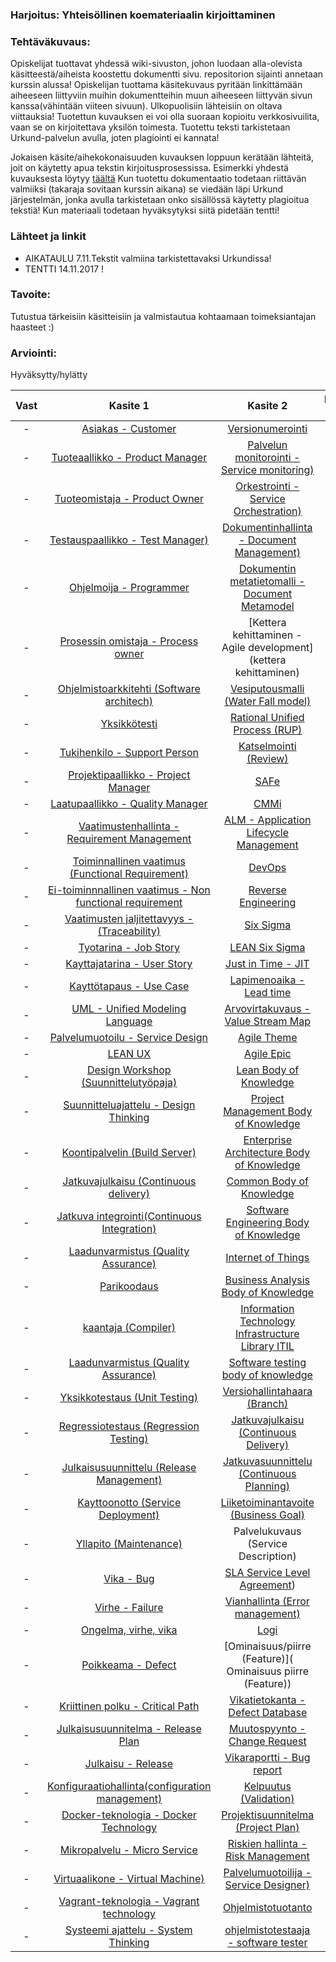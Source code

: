 ### Harjoitus:  Yhteisöllinen koemateriaalin kirjoittaminen

### Tehtäväkuvaus:

Opiskelijat tuottavat yhdessä wiki-sivuston, johon luodaan alla-olevista käsitteestä/aiheista koostettu dokumentti sivu. repositorion sijainti annetaan kurssin alussa! Opiskelijan tuottama käsitekuvaus pyritään linkittämään aiheeseen liittyviin muihin dokumentteihin muun aiheeseen liittyvän sivun kanssa(vähintään viiteen sivuun). Ulkopuolisiin lähteisiin on oltava viittauksia! Tuotettun kuvauksen ei voi olla suoraan kopioitu verkkosivuilita, vaan se on kirjoitettava yksilön toimesta. Tuotettu teksti tarkistetaan Urkund-palvelun avulla, joten plagiointi ei kannata! 

Jokaisen käsite/aihekokonaisuuden kuvauksen loppuun kerätään lähteitä, joit on käytetty apua tekstin kirjoitusprosessissa.
Esimerkki yhdestä kuvauksesta löytyy [täältä](https://github.com/JAMK-IT/TTOS1000-ohjelmistotuotanto/blob/master/GT0/kasitekuvaus-pohja.md)
Kun tuotettu dokumentaatio todetaan riittävän valmiiksi (takaraja sovitaan kurssin aikana) se viedään läpi Urkund järjestelmän, jonka avulla tarkistetaan onko sisällössä käytetty plagioitua tekstiä!
Kun materiaali todetaan hyväksytyksi siitä pidetään tentti!


### Lähteet ja linkit

* AIKATAULU 7.11.Tekstit valmiina tarkistettavaksi Urkundissa!
* TENTTI 14.11.2017 !

### Tavoite:

Tutustua tärkeisiin käsitteisiin ja valmistautua kohtaamaan toimeksiantajan haasteet :)

### Arviointi:

Hyväksytty/hylätty




| Vast | Kasite 1 | Kasite 2 | Kasite 3 |
|:-:|:-:|:-:| :-:|
| - | [Asiakas - Customer](asiakas) | [Versionumerointi](versionumerointi) | - |
| - | [Tuoteaallikko - Product Manager](Tuotepaallikko) | [Palvelun monitorointi - Service monitoring)](Monitorointi) | - |
| - | [Tuoteomistaja - Product Owner](tuoteomistaja) | [Orkestrointi - Service Orchestration)](orkestrointi) | - |
| - | [Testauspaallikko - Test Manager)](testauspaallikko) | [Dokumentinhallinta - Document Management)](dokumentinhallinta) | - |
| - | [Ohjelmoija - Programmer](ohjelmoija) | [Dokumentin metatietomalli - Document Metamodel](dokumenttien-metamallit) | - |
| - | [Prosessin omistaja - Process owner](prosessinomistaja) | [Kettera kehittaminen - Agile development](kettera kehittaminen) | - |
| - | [Ohjelmistoarkkitehti (Software architech)](ohjelmistoarkkitehti-(Software-architech)) | [Vesiputousmalli (Water Fall model)](Vesiputousmalli) |  - |
| - | [Yksikkötesti](unit-test) | [Rational Unified Process (RUP)](rational-unified-process) | - |
| - | [Tukihenkilo - Support Person](tukihenkilo) | [Katselmointi (Review)](katselmointi) | - |
| - | [Projektipaallikko - Project Manager]() | [SAFe](scalede-agile-framework) | - |
| - | [Laatupaallikko - Quality Manager](laatupaallikko) | [CMMi](cmmi) | - |
| - | [Vaatimustenhallinta - Requirement Management](vaatimustenhallinta) | [ALM - Application Lifecycle Management](application-lifecycle-management) | - |
| - | [Toiminnallinen vaatimus (Functional Requirement)](toiminnallinen-vaatimus) | [DevOps](devops) | - |
| - | [Ei-toiminnnallinen vaatimus - Non functional requirement](Ei-toiminnalinen-vaatimus) | [Reverse Engineering](Reverse-Engineering) | - |
| - | [Vaatimusten jaljitettavyys - (Traceability)](traceability) | [Six Sigma](six-sigma) |- |
| - | [Tyotarina - Job Story](tyotarina) | [LEAN Six Sigma](lean-six-sigma) | - |
| - | [Kayttajatarina - User Story](kayttajatarina) | [Just in Time - JIT](just-in-time) | - |
| - | [Kayttötapaus - Use Case ](kayttotapaus) | [Lapimenoaika - Lead time](lapimenoaika) | - |
| - | [UML - Unified Modeling Language](UML) | [Arvovirtakuvaus -Value Stream Map](arvovirtakuvaus) | - |
| - | [Palvelumuotoilu - Service Design](Palvelumuotoilu) | [Agile Theme](Agile-Theme) |- |
| - | [LEAN UX](Lean-Ux) | [Agile Epic](Agile-Epic) |- |
| - | [Design Workshop (Suunnittelutyöpaja)](Design-Workshop) | [Lean Body of Knowledge](Lean-Body-of-Knowledge) | - | - |
| - | [Suunnitteluajattelu - Design Thinking](Design-Thinking) | [Project Management Body of Knowledge](Project-Management-Body-of-Knowledge) | - |
| - | [Koontipalvelin (Build Server)](koontipalvelin) | [Enterprise Architecture Body of Knowledge](enterprise-architecture-body-of-knowledge) | - |
| - | [Jatkuvajulkaisu (Continuous delivery)](jatkuva-julkaisu) | [Common Body of Knowledge](common-body-of-knowledge) | - |
| - | [Jatkuva integrointi(Continuous Integration)](Jatkuva-integrointi) | [Software Engineering Body of Knowledge](Software-Engineering-Body-of-Knowledge) | - |
| - | [Laadunvarmistus (Quality Assurance)](laadunhallinta) | [Internet of Things](Esineiden-Internet) | - |
| - | [Parikoodaus](parikoodaus) | [Business Analysis Body of Knowledge](business-analysis-body-of-knowledge) | - |
| - | [kaantaja (Compiler)](kaantaja(compiler)) | [Information Technology Infrastructure Library ITIL](itil) | - |
| - | [Laadunvarmistus (Quality Assurance)](laadunvarmistus) | [Software testing body of knowledge](software-testing-body-of-knowledge) |- |
| - | [Yksikkotestaus (Unit Testing)](Yksikkotestaus) | [Versiohallintahaara (Branch)](versiohallintahaara) | - |
| - | [Regressiotestaus (Regression Testing)](regressio-testaus) | [Jatkuvajulkaisu (Continuous Delivery)](jatkuvajulkaisu) |- |
| - | [Julkaisusuunnittelu (Release Management)](julkaisusuunnittelu) | [Jatkuvasuunnittelu (Continuous Planning)](jatkuvasuunnittelu) | - |
| - | [Kayttoonotto (Service Deployment)](regressio-testaus) | [Liiketoiminantavoite (Business Goal)](liiketoimintatavoite) |- |
| - | [Yllapito (Maintenance)](yllapito) | Palvelukuvaus (Service Description) |- |
| - | [Vika - Bug](Vika-(bug)) | [SLA Service Level Agreement](service-level-agreement)) |- |
| - | [Virhe - Failure](Virhe) | [Vianhallinta (Error management)](vianhallinta) |- |
| - | [Ongelma, virhe, vika](ongelma) | [Logi](logi) |- |
| - | [Poikkeama - Defect]( Poikkeama(Defect)) | [Ominaisuus/piirre (Feature)]( Ominaisuus piirre (Feature)) | - |
| - | [Kriittinen polku - Critical Path](Kriittinen-polku) | [Vikatietokanta - Defect Database]() | - |
| - | [Julkaisusuunnitelma - Release Plan](julkaisusuunnitelma)  | [Muutospyynto - Change Request](muutospyynto)  | - |
| - | [Julkaisu - Release](Julkaisu-(Release)) | [Vikaraportti - Bug report](Vikaraportti-(Bug-Report))| - |  [Versiohallinta  - version control](versionhallinta) | [Tarkistus (Verifiointi)](verifikaatio) | - |
| - | [Konfiguraatiohallinta(configuration management)](konfiguraatiohallinta) | [Kelpuutus (Validation)](kelpuutus) | - |
| - | [Docker-teknologia - Docker Technology](Docker-kontti) | [Projektisuunnitelma (Project Plan)](Projektisuunnitelma) | - |
| - | [Mikropalvelu - Micro Service](mikropalvelu) | [Riskien hallinta - Risk Management](riskienhallinta) |- |
| - | [Virtuaalikone - Virtual Machine)](vvirtuaalikone) | [Palvelumuotoilija - Service Designer)](palvelumuotoilija) |- |
| - | [Vagrant-teknologia - Vagrant technology](vagrant-technology) | [Ohjelmistotuotanto](Ohjelmistotuotanto) |
| - | [Systeemi ajattelu - System Thinking](systeemiajattelu) | [ohjelmistotestaaja - software tester](ohjelmistotestaaja)  | 



